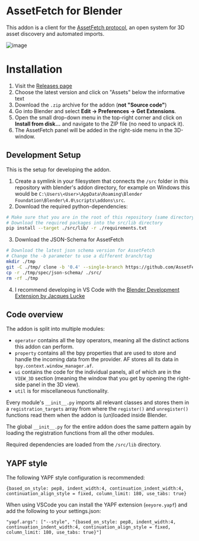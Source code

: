 # AssetFetch for Blender

This addon is a client for the [AssetFetch protocol](https://assetfetch.org), an open system for 3D asset discovery and automated imports.

![image](https://github.com/struffel/assetfetch-blender/assets/31403260/6f218e1a-2de1-4054-97f0-99655d513dad)

# Installation

1. Visit the [Releases page](https://github.com/struffel/assetfetch-blender/releases)
2. Choose the latest version and click on "Assets" below the informative text
3. Download the `.zip` archive for the addon (**not "Source code"**)
4. Go into Blender and select **Edit -> Preferences -> Get Extensions**.
5. Open the small drop-down menu in the top-right corner and click on **Install from disk...** and navigate to the ZIP file (no need to unpack it).
6. The AssetFetch panel will be added in the right-side menu in the 3D-window.

## Development Setup

This is the setup for developing the addon.

1. Create a symlink in your filesystem that connects the `/src` folder in this repository with blender's addon directory, for example on Windows this would be `C:\Users\<User>\AppData\Roaming\Blender Foundation\Blender\4.0\scripts\addons\src`.
2. Download the required python-dependencies:
```bash
# Make sure that you are in the root of this repository (same directory as this readme file)
# Download the required packages into the src/lib directory
pip install --target ./src/lib/ -r ./requirements.txt
```
3. Download the JSON-Schema for AssetFetch
```bash
# Download the latest json schema version for AssetFetch
# Change the -b parameter to use a different branch/tag
mkdir ./tmp
git -C ./tmp/ clone -b '0.4' --single-branch https://github.com/AssetFetch/spec.git 
cp -r ./tmp/spec/json-schema/ ./src/
rm -rf ./tmp
```
4. I recommend developing in VS Code with the [Blender Development Extension by Jacques Lucke](https://marketplace.visualstudio.com/items?itemName=JacquesLucke.blender-development)

## Code overview

The addon is split into multiple modules:

- `operator` contains all the bpy operators, meaning all the distinct actions this addon can perform.
- `property` contains all the bpy properties that are used to store and handle the incoming data from the provider. AF stores all its data in  `bpy.context.window_manager.af`.
- `ui` contains the code for the individual panels, all of which are in the `VIEW_3D` section (meaning the window that you get by opening the right-side panel in the 3D view).
- `util` is for miscellaneous functionality.

Every module's `__init__.py` imports all relevant classes and stores them in a `registration_targets` array from where the `register()` and `unregister()` functions read them when the addon is (un)loaded inside Blender.

The global `__init__.py` for the entire addon does the same pattern again by loading the registration functions from all the other modules.

Required dependencies are loaded from the `/src/lib` directory.


## YAPF style

The following YAPF style configuration is recommended:
```
{based_on_style: pep8, indent_width:4, continuation_indent_width:4, continuation_align_style = fixed, column_limit: 180, use_tabs: true}
```

When using VSCode you can install the YAPF extension (`eeyore.yapf`) and add the following to your settings.json:

```
"yapf.args": ["--style", "{based_on_style: pep8, indent_width:4, continuation_indent_width:4, continuation_align_style = fixed, column_limit: 180, use_tabs: true}"]
```